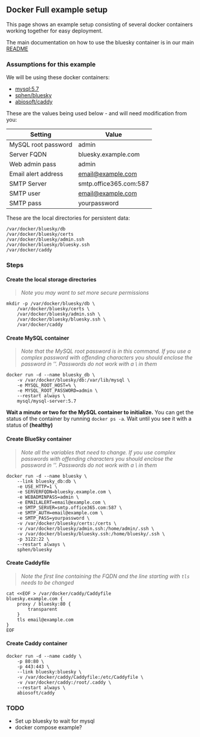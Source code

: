## Docker Full example setup

This page shows an example setup consisting of several docker containers working together for easy deployment.

The main documentation on how to use the bluesky container is in our main [README](../README.md)

### Assumptions for this example

We will be using these docker containers:
- [mysql:5.7](https://hub.docker.com/_/mysql/)
- [sphen/bluesky](https://hub.docker.com/r/sphen/bluesky/)
- [abiosoft/caddy](https://hub.docker.com/r/abiosoft/caddy/)

These are the values being used below - and will need modification from you:

| Setting | Value |
| --- | --- |
| MySQL root password | admin |
| Server FQDN | bluesky.example.com |
| Web admin pass | admin |
| Email alert address | email@example.com |
| SMTP Server | smtp.office365.com:587 |
| SMTP user | email@example.com |
| SMTP pass | yourpassword |

These are the local directories for persistent data:
```
/var/docker/bluesky/db
/var/docker/bluesky/certs
/var/docker/bluesky/admin.ssh
/var/docker/bluesky/bluesky.ssh
/var/docker/caddy
```

### Steps

#### Create the local storage directories

> _Note you may want to set more secure permissions_

```
mkdir -p /var/docker/bluesky/db \
	/var/docker/bluesky/certs \
	/var/docker/bluesky/admin.ssh \
	/var/docker/bluesky/bluesky.ssh \
	/var/docker/caddy
```

#### Create MySQL container

> _Note that the MySQL root password is in this command. If you use a complex password with offending characters you should enclose the password in ''. Passwords do not work with a \ in them_

```
docker run -d --name bluesky_db \
	-v /var/docker/bluesky/db:/var/lib/mysql \
	-e MYSQL_ROOT_HOST=% \
	-e MYSQL_ROOT_PASSWORD=admin \
	--restart always \
	mysql/mysql-server:5.7
```

**Wait a minute or two for the MySQL container to initialize.** You can get the status of the container by running `docker ps -a`.  Wait until you see it with a status of **(healthy)**

#### Create BlueSky container

> _Note all the variables that need to change.  If you use complex passwords with offending characters you should enclose the password in ''.  Passwords do not work with a \ in them_

```
docker run -d --name bluesky \
	--link bluesky_db:db \
	-e USE_HTTP=1 \
	-e SERVERFQDN=bluesky.example.com \
	-e WEBADMINPASS=admin \
	-e EMAILALERT=email@example.com \
	-e SMTP_SERVER=smtp.office365.com:587 \
	-e SMTP_AUTH=email@example.com \
	-e SMTP_PASS=yourpassword \
	-v /var/docker/bluesky/certs:/certs \
	-v /var/docker/bluesky/admin.ssh:/home/admin/.ssh \
	-v /var/docker/bluesky/bluesky.ssh:/home/bluesky/.ssh \
	-p 3122:22 \
	--restart always \
	sphen/bluesky
```

#### Create Caddyfile

> _Note the first line containing the FQDN and the line starting with `tls` needs to be changed_

```
cat <<EOF > /var/docker/caddy/Caddyfile
bluesky.example.com {
	proxy / bluesky:80 {
		transparent
	}
	tls email@example.com
}
EOF
```

#### Create Caddy container

```
docker run -d --name caddy \
    -p 80:80 \
    -p 443:443 \
    --link bluesky:bluesky \
    -v /var/docker/caddy/Caddyfile:/etc/Caddyfile \
    -v /var/docker/caddy:/root/.caddy \
    --restart always \
    abiosoft/caddy
```

### TODO

- Set up bluesky to wait for mysql
- docker compose example?
